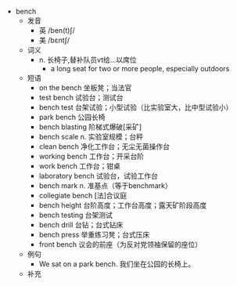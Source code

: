 - bench
  - 发音
    - 英 /ben(t)ʃ/
    - 美 /bɛntʃ/
  - 词义
    - n. 长椅子,替补队员vt给…以席位
      - a long seat for two or more people, especially outdoors
  - 短语
    - on the bench 坐板凳；当法官
    - test bench 试验台；测试台
    - bench test 台架试验；小型试验（比实验室大，比中型试验小）
    - park bench 公园长椅
    - bench blasting 阶梯式爆破[采矿]
    - bench scale n. 实验室规模；台秤
    - clean bench 净化工作台；无尘无菌操作台
    - working bench 工作台；开采台阶
    - work bench 工作台；钳桌
    - laboratory bench 试验台，试验工作台
    - bench mark n. 准基点（等于benchmark）
    - collegiate bench [法]合议庭
    - bench height 台阶高度；工作台高度；露天矿阶段高度
    - bench testing 台架测试
    - bench drill 台钻；台式钻床
    - bench press 举重练习凳；台式压床
    - front bench 议会的前座（为反对党领袖保留的座位）
  - 例句
    - We sat on a park bench. 我们坐在公园的长椅上。
  - 补充
